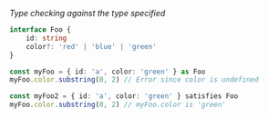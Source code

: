 *Type checking against the type specified*

```typescript
interface Foo {
	id: string
	color?: 'red' | 'blue' | 'green'
}

const myFoo = { id: 'a', color: 'green' } as Foo
myFoo.color.substring(0, 2) // Error since color is undefined 

const myFoo2 = { id: 'a', color: 'green' } satisfies Foo
myFoo.color.substring(0, 2) // myFoo.color is 'green'
```
